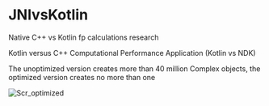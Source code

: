# JNIvsKotlin
Native  C++ vs Kotlin fp calculations research

Kotlin versus C++ Computational Performance Application (Kotlin vs NDK)

The unoptimized version creates more than 40 million Complex objects, the optimized version creates no more than one

![Scr_optimized](https://user-images.githubusercontent.com/18659017/235986762-e3152bbb-beb8-49c6-bb0c-6413e0746e1d.jpeg)
